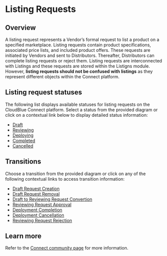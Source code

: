 # Listing Requests
## Overview
A listing request represents a Vendor’s formal request to list a product on a specified marketplace. Listing requests contain product specifications, associated price lists, and included product offers. These requests are initiated by Vendors and sent to Distributors. Thereafter, Distributors can complete listing requests or reject them. Listing requests are interconnected with Listings and these requests are stored within the Listigns module. However, **listing requests should not be confused with listings** as they represent different objects within the Connect platform. 
## Listing request statuses
The following list displays available statuses for listing requests on the CloudBlue Connect platform. Select a status from the provided diagram or click on a contextual link below to display detailed status information:

* [Draft](s-a-draft.html)
* [Reviewing](s-b-reviewing.html)
* [Deploying](s-c-deploying.html)
* [Completed](s-d-completed.html)  
* [Cancelled](s-e-cancelled.html)
## Transitions
Choose a transition from the provided diagram or click on any of the following contextual links to access transition information:

* [Draft Request Creation](t-1-new-draft.html)
* [Draft Request Removal](t-2-draft-deleted.html)
* [Draft to Reviewing Request Convertion](t-3-draft-reviewing.html)
* [Reviewing Request Approval](t-4-reviewing-deploying.html)
* [Deployment Completion](t-5-deploying-completed.html)
* [Deployment Cancellation](t-6-deploying-cancelled.html)
* [Reviewing Request Rejection](t-7-reviewing-cancelled)
## Learn more
Refer to the [Connect community page](https://connect.cloudblue.com/community/modules/listings/) for more information.
